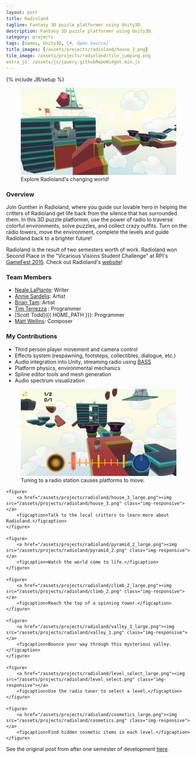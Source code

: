 ```yaml
---
layout: post
title: Radioland
tagline: Fantasy 3D puzzle platformer using Unity3D.
description: Fantasy 3D puzzle platformer using Unity3D.
category: projects
tags: [Games, Unity3D, C#, Open Source]
title_images: [/assets/projects/radioland/house_2.png]
tile_image: /assets/projects/radioland/tile_jumping.png
extra_js: /assets/js/jquery.githubRepoWidget.min.js
---
```

{% include JB/setup %}

<div class="project-images project-images-450h">
    <figure>
        <a href="/assets/projects/radioland/house_2_large.png"><img src="/assets/projects/radioland/house_2_large.png" class="img-responsive"></a>
        <figcaption>Explore Radioland's changing world!</figcaption>
    </figure>
</div>

<h3>Overview</h3>

Join Gunther in Radioland, where you guide our lovable hero in helping the critters of Radioland get life back from the silence that has surrounded them. In this 3D puzzle platformer, use the power of radio to traverse colorful environments, solve puzzles, and collect crazy outfits. Turn on the radio towers, move the environment, complete the levels and guide Radioland back to a brighter future!

Radioland is the result of two semesters worth of work. Radioland won Second Place in the "Vicarious Visions Student Challenge" at RPI's <a href="http://gamefest.rpi.edu/">GameFest 2015</a>. Check out Radioland's <a href="http://radioland.github.io/">website</a>!

<div class="github-widget" data-repo="Radioland/RadiolandGame"></div>

<h3>Team Members</h3>

* [Neale LaPlante](http://diokatsu.wix.com/portfolio/): Writer
* [Annie Sardelis](http://asardelis3.wix.com/portfolio/): Artist
* [Brian Tam](http://xinoph.github.io/): Artist
* [Tim Terrezza](https://github.com/timmyterrezza) : Programmer
* [Scott Todd]({{ HOME_PATH }}): Programmer
* [Matt Wellins](http://mattwellins.com/): Composer

<h3>My Contributions</h3>

* Third person player movement and camera control
* Effects system (respawning, footsteps, collectibles, dialogue, etc.)
* Audio integration into Unity, streaming radio using [BASS](http://www.un4seen.com/)
* Platform physics, environmental mechanics
* Spline editor tools and mesh generation
* Audio spectrum visualization

<div class="project-images project-images-450h">
    <figure>
        <a href="/assets/projects/radioland/house_1_large.png"><img src="/assets/projects/radioland/house_1.png" class="img-responsive"></a>
        <figcaption>Tuning to a radio station causes platforms to move.</figcaption>
    </figure>

    <figure>
        <a href="/assets/projects/radioland/house_3_large.png"><img src="/assets/projects/radioland/house_3.png" class="img-responsive"></a>
        <figcaption>Talk to the local critters to learn more about Radioland.</figcaption>
    </figure>

    <figure>
        <a href="/assets/projects/radioland/pyramid_2_large.png"><img src="/assets/projects/radioland/pyramid_2.png" class="img-responsive"></a>
        <figcaption>Watch the world come to life.</figcaption>
    </figure>

    <figure>
        <a href="/assets/projects/radioland/climb_2_large.png"><img src="/assets/projects/radioland/climb_2.png" class="img-responsive"></a>
        <figcaption>Reach the top of a spinning tower.</figcaption>
    </figure>

    <figure>
        <a href="/assets/projects/radioland/valley_1_large.png"><img src="/assets/projects/radioland/valley_1.png" class="img-responsive"></a>
        <figcaption>Bounce your way through this mysterious valley.</figcaption>
    </figure>

    <figure>
        <a href="/assets/projects/radioland/level_select_large.png"><img src="/assets/projects/radioland/level_select.png" class="img-responsive"></a>
        <figcaption>Use the radio tuner to select a level.</figcaption>
    </figure>

    <figure>
        <a href="/assets/projects/radioland/cosmetics_large.png"><img src="/assets/projects/radioland/cosmetics.png" class="img-responsive"></a>
        <figcaption>Find hidden cosmetic items in each level.</figcaption>
    </figure>
</div>

See the original post from after one semester of development <a href="/projects/radioland-egd/">here</a>.
